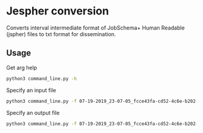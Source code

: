 # Jespher conversion

Converts interval intermediate format of JobSchema+ Human Readable (jspher) files to txt format for dissemination.

## Usage

Get arg help

```bash
python3 command_line.py -h
```

Specify an input file

```bash
python3 command_line.py -f 07-19-2019_23-07-05_fcce43fa-cd52-4c6e-b202-7cc58b0de789_human-readable.json
```

Specify an output file

```bash
python3 command_line.py -f 07-19-2019_23-07-05_fcce43fa-cd52-4c6e-b202-7cc58b0de789_human-readable.json -o output_file.txt
```

